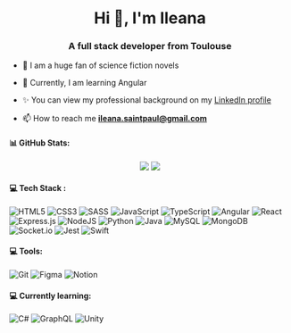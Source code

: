 <h1 align="center">Hi 👋, I'm Ileana</h1>
<h3 align="center">A full stack developer from Toulouse</h3>
  
- 🚀 I am a huge fan of science fiction novels

- 🎯 Currently, I am learning Angular

- ✨ You can view my professional background on my [LinkedIn profile](https://www.linkedin.com/in/ileana-saint-paul)
  
- 📫 How to reach me **ileana.saintpaul@gmail.com**

#### 📊 GitHub Stats:

<div align="center">

  ![](https://github-readme-stats.vercel.app/api?username=ileanasaintpaul&theme=neon&hide_border=true&include_all_commits=false&count_private=false)
  ![](https://github-readme-stats.vercel.app/api/top-langs/?username=ileanasaintpaul&theme=neon&hide_border=true&include_all_commits=false&count_private=false&layout=compact)

</div>

#### 💻 Tech Stack :

![HTML5](https://img.shields.io/badge/html5-%23E34F26.svg?style=for-the-badge&logo=html5&logoColor=white)
![CSS3](https://img.shields.io/badge/css3-%231572B6.svg?style=for-the-badge&logo=css3&logoColor=white)
![SASS](https://img.shields.io/badge/SASS-hotpink.svg?style=for-the-badge&logo=SASS&logoColor=white)
![JavaScript](https://img.shields.io/badge/javascript-%23323330.svg?style=for-the-badge&logo=javascript&logoColor=%23F7DF1E)
![TypeScript](https://img.shields.io/badge/TypeScript-007ACC?style=for-the-badge&logo=typescript&logoColor=white)
![Angular](https://img.shields.io/badge/Angular-DD0031?style=for-the-badge&logo=angular&logoColor=white)
![React](https://img.shields.io/badge/react-%2320232a.svg?style=for-the-badge&logo=react&logoColor=%2361DAFB)
![Express.js](https://img.shields.io/badge/express.js-%23404d59.svg?style=for-the-badge&logo=express&logoColor=%2361DAFB)
![NodeJS](https://img.shields.io/badge/node.js-6DA55F?style=for-the-badge&logo=node.js&logoColor=white)
![Python](https://img.shields.io/badge/Python-3776AB?style=for-the-badge&logo=python&logoColor=white)
![Java](https://img.shields.io/badge/java-%23ED8B00.svg?style=for-the-badge&logo=openjdk&logoColor=white)
![MySQL](https://img.shields.io/badge/mysql-4479A1.svg?style=for-the-badge&logo=mysql&logoColor=white)
![MongoDB](https://img.shields.io/badge/MongoDB-%234ea94b.svg?style=for-the-badge&logo=mongodb&logoColor=white)
![Socket.io](https://img.shields.io/badge/Socket.io-black?style=for-the-badge&logo=socket.io&badgeColor=010101)
![Jest](https://img.shields.io/badge/Jest-323330?style=for-the-badge&logo=Jest&logoColor=white)
![Swift](https://img.shields.io/badge/Swift-FA7343?style=for-the-badge&logo=swift&logoColor=white)

#### 💻 Tools:

![Git](https://img.shields.io/badge/git-%23F05033.svg?style=for-the-badge&logo=git&logoColor=white)
![Figma](https://img.shields.io/badge/figma-%23F24E1E.svg?style=for-the-badge&logo=figma&logoColor=white)
![Notion](https://img.shields.io/badge/Notion-000000?style=for-the-badge&logo=notion&logoColor=white)

#### 💻 Currently learning:
![C#](https://img.shields.io/badge/C%23-239120?style=for-the-badge&logo=c-sharp&logoColor=white)
![GraphQL](https://img.shields.io/badge/-GraphQL-E10098?style=for-the-badge&logo=graphql&logoColor=white)
![Unity](https://img.shields.io/badge/Unity-100000?style=for-the-badge&logo=unity&logoColor=white)
